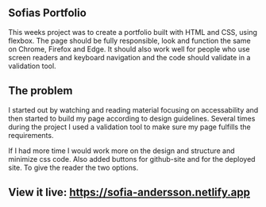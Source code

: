 ## Sofias Portfolio

This weeks project was to create a portfolio built with HTML and CSS, using flexbox. The page should be fully responsible, look and function the same on Chrome, Firefox and Edge. It should also work well for people who use screen readers and keyboard navigation and the code should validate in a validation tool.

## The problem

I started out by watching and reading material focusing on accessability and then started to build my page according to design guidelines. Several times during the project I used a validation tool to make sure my page fulfills the requirements.

If I had more time I would work more on the design and structure and minimize css code. Also added buttons for github-site and for the deployed site. To give the reader the two options.

## View it live: https://sofia-andersson.netlify.app